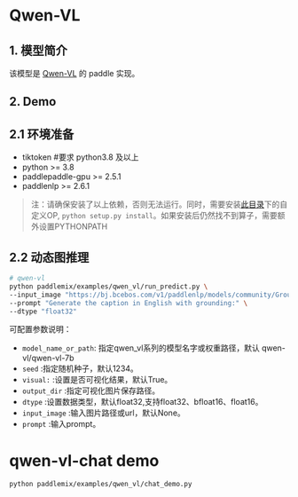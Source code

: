 # Qwen-VL

## 1. 模型简介

该模型是 [Qwen-VL](https://arxiv.org/pdf/2308.12966.pdf) 的 paddle 实现。


## 2. Demo

## 2.1 环境准备
- tiktoken        #要求 python3.8 及以上
- python >= 3.8
- paddlepaddle-gpu >= 2.5.1
- paddlenlp >= 2.6.1

> 注：请确保安装了以上依赖，否则无法运行。同时，需要安装[此目录](https://github.com/PaddlePaddle/PaddleNLP/tree/develop/model_zoo/gpt-3/external_ops)下的自定义OP, `python setup.py install`。如果安装后仍然找不到算子，需要额外设置PYTHONPATH

## 2.2 动态图推理
```bash
# qwen-vl
python paddlemix/examples/qwen_vl/run_predict.py \
--input_image "https://bj.bcebos.com/v1/paddlenlp/models/community/GroundingDino/000000004505.jpg" \
--prompt "Generate the caption in English with grounding:" \
--dtype "float32"
```
可配置参数说明：
  * `model_name_or_path`: 指定qwen_vl系列的模型名字或权重路径，默认 qwen-vl/qwen-vl-7b
  * `seed` :指定随机种子，默认1234。
  * `visual:` :设置是否可视化结果，默认True。
  * `output_dir` :指定可视化图片保存路径。
  * `dtype` :设置数据类型，默认float32,支持float32、bfloat16、float16。
  * `input_image` :输入图片路径或url，默认None。
  * `prompt` :输入prompt。


# qwen-vl-chat demo
```bash
python paddlemix/examples/qwen_vl/chat_demo.py
```
